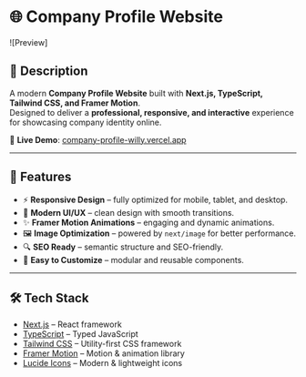 # 🌐 Company Profile Website

![Preview]

## 📌 Description

A modern **Company Profile Website** built with **Next.js, TypeScript, Tailwind CSS, and Framer Motion**.  
Designed to deliver a **professional, responsive, and interactive** experience for showcasing company identity online.

🔗 **Live Demo**: [company-profile-willy.vercel.app](https://company-profile-willy.vercel.app)

---

## 🚀 Features

- ⚡ **Responsive Design** – fully optimized for mobile, tablet, and desktop.
- 🎨 **Modern UI/UX** – clean design with smooth transitions.
- ✨ **Framer Motion Animations** – engaging and dynamic animations.
- 🖼️ **Image Optimization** – powered by `next/image` for better performance.
- 🔍 **SEO Ready** – semantic structure and SEO-friendly.
- 🔧 **Easy to Customize** – modular and reusable components.

---

## 🛠️ Tech Stack

- [Next.js](https://nextjs.org/) – React framework
- [TypeScript](https://www.typescriptlang.org/) – Typed JavaScript
- [Tailwind CSS](https://tailwindcss.com/) – Utility-first CSS framework
- [Framer Motion](https://www.framer.com/motion/) – Motion & animation library
- [Lucide Icons](https://lucide.dev/) – Modern & lightweight icons

